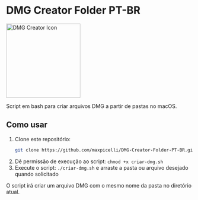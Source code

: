 # DMG Creator Folder PT-BR

<img src="https://github.com/user-attachments/assets/03f8fa84-6d56-453d-b5dd-4c8adea01644" width="200" alt="DMG Creator Icon">

Script em bash para criar arquivos DMG a partir de pastas no macOS.

## Como usar

1. Clone este repositório:
   ```bash
   git clone https://github.com/maxpicelli/DMG-Creator-Folder-PT-BR.git
   ```
2. Dê permissão de execução ao script: `chmod +x criar-dmg.sh`
3. Execute o script: `./criar-dmg.sh` e arraste a pasta ou arquivo desejado quando solicitado

O script irá criar um arquivo DMG com o mesmo nome da pasta no diretório atual.
